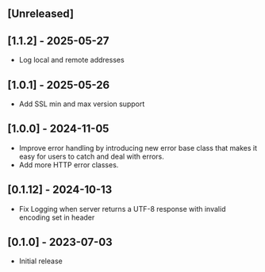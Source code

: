 ## [Unreleased]

## [1.1.2] - 2025-05-27

- Log local and remote addresses

## [1.0.1] - 2025-05-26

- Add SSL min and max version support

## [1.0.0] - 2024-11-05

- Improve error handling by introducing new error base class that makes it easy for users to catch and deal with errors.
- Add more HTTP error classes.


## [0.1.12] - 2024-10-13

- Fix Logging when server returns a UTF-8 response with invalid encoding set in header


## [0.1.0] - 2023-07-03

- Initial release

